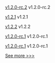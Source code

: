 
[v1.2.0-rc.2](https://github.com/hyperledger/firefly/releases/tag/v1.2.0-rc.2) v1.2.0-rc.2

[v1.2.1](https://github.com/hyperledger/firefly-evmconnect/releases/tag/v1.2.1) v1.2.1

[v1.2.2](https://github.com/hyperledger/firefly-transaction-manager/releases/tag/v1.2.2) v1.2.2

[v1.2.0-rc.1](https://github.com/hyperledger/firefly/releases/tag/v1.2.0-rc.1) v1.2.0-rc.1

[v1.2.0-rc.1](https://github.com/hyperledger/firefly-cli/releases/tag/v1.2.0-rc.1) v1.2.0-rc.1


[See more >>>](https://start-here.hyperledger.org/releases)
